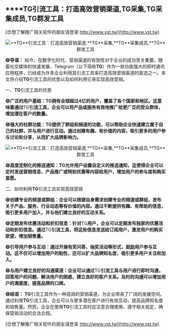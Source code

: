 ## ****TG**引流工具：打造高效营销渠道,**TG**采集,**TG**采集成员,**TG**群发工具**

[😍想了解推广相关软件的朋友请登录 http://www.vst.tw](http://www.vst.tw)

 <center><img src="https://vst.tw/MP4/tuiguang/png/7.png" alt="**TG**引流工具：打造高效营销渠道,**TG**采集,**TG**采集成员,**TG**群发工具"></center>

**😄导语：**
如今，在数字化时代，营销渠道的有效性对于企业的成功至关重要。随着社交媒体的快速发展，Telegram（以下简称**TG**）作为一款功能强大的即时通讯应用程序，已经成为许多企业利用其引流工具来打造高效营销渠道的首选之一。本文将介绍**TG**引流工具的优势以及如何利用它来实现高效营销。

一、**TG**引流工具的优势

**😄广泛的用户基础：**TG**拥有全球超过4亿的用户，覆盖了各个国家和地区。这意味着通过**TG**引流工具，企业可以将产品或服务有效地推广给更广泛的受众群体，增加潜在客户的数量。**

**😄强大的社群功能：**TG**提供了群组和频道的功能，可以帮助企业快速建立属于自己的社群，并与用户进行互动。通过创建有趣、有价值的内容，吸引更多的用户参与讨论和分享，从而扩大品牌影响力。**

 <center><img src="https://vst.tw/MP4/tuiguang/png/7.png" alt="**TG**引流工具：打造高效营销渠道,**TG**采集,**TG**采集成员,**TG**群发工具"></center>

**😄高度定制化的推送通知：**TG**允许用户设置自定义的推送通知，这使得企业可以定时发送营销信息、产品推广或特别优惠等内容给用户，增加用户的参与度和购买意愿。**

二、如何利用**TG**引流工具实现高效营销

**😄创建专业的频道或群组：企业可以根据自身需求创建专业的频道或群组，发布关于产品、服务、行业动态等有价值的内容。通过不断提供有趣、有帮助的信息，吸引更多用户加入，并与他们建立良好的互动关系。**

**😄定期发布优惠活动和折扣信息：针对**TG**用户，企业可以定期发布独家的优惠活动和折扣信息。通过**TG**引流工具，将这些信息发送给订阅用户，激发用户的购买欲望，增加销售量。**

**😄引导用户参与互动：通过开展有奖问答、抽奖活动等形式，鼓励用户参与互动。这不仅可以增加用户的粘性，还可以扩大品牌知名度，吸引更多用户关注和加入。**

**😄与用户建立良好的沟通渠道：企业可以通过**TG**引流工具与用户进行即时沟通，回答用户的问题、解决用户的困惑，建立良好的客户关系。及时的沟通可以增加用户的满意度，提高品牌的口碑。**

**😄结语：**
**TG**引流工具作为一种高效的营销渠道，为企业带来了广阔的发展空间。通过利用**TG**引流工具，企业可以与更多潜在客户进行有效互动，提高品牌知名度和销售量。然而，企业在使用**TG**引流工具时应注意合理使用，遵守相关规定，确保营销活动的合法合规。

[😍想了解推广相关软件的朋友请登录 http://www.vst.tw](http://www.vst.tw)



